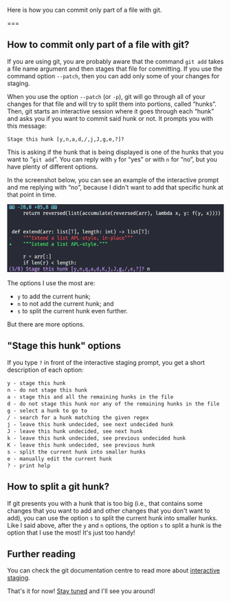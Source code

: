 Here is how you can commit only part of a file with git.

===


## How to commit only part of a file with git?

If you are using git, you are probably aware that the command `git add` takes a file name argument and then stages that file for committing.
If you use the command option `--patch`, then you can add only some of your changes for staging.

When you use the option `--patch` (or `-p`), git will go through all of your changes for that file and will try to split them into portions, called “hunks”.
Then, git starts an interactive session where it goes through each “hunk” and asks you if you want to commit said hunk or not.
It prompts you with this message:

```text
Stage this hunk [y,n,a,d,/,j,J,g,e,?]?
```

This is asking if the hunk that is being displayed is one of the hunks that you want to “`git add`”.
You can reply with `y` for “yes” or with `n` for “no”, but you have plenty of different options.

In the screenshot below, you can see an example of the interactive prompt and me replying with “no”,
because I didn't want to add that specific hunk at that point in time.

!["Screenshot of a terminal where it shows a small git diff in the terminal, with a basic code change, and then the interactive question from `git add -p` asking if I want to stage the current hunk. In front of the interactive question there is a single character 'n', that I typed, because I didn't want to add that hunk."](_example-hunk.webp "Screenshot of the interactive prompt for `git add -p`.")

The options I use the most are:

 - `y` to add the current hunk;
 - `n` to not add the current hunk; and
 - `s` to split the current hunk even further.

But there are more options.


## "Stage this hunk" options

If you type `?` in front of the interactive staging prompt, you get a short description of each option:

```text
y - stage this hunk
n - do not stage this hunk
a - stage this and all the remaining hunks in the file
d - do not stage this hunk nor any of the remaining hunks in the file
g - select a hunk to go to
/ - search for a hunk matching the given regex
j - leave this hunk undecided, see next undecided hunk
J - leave this hunk undecided, see next hunk
k - leave this hunk undecided, see previous undecided hunk
K - leave this hunk undecided, see previous hunk
s - split the current hunk into smaller hunks
e - manually edit the current hunk
? - print help
```


## How to split a git hunk?

If git presents you with a hunk that is too big (i.e., that contains some changes that you want to add and other changes that you don't want to add), you can use the option `s` to split the current hunk into smaller hunks.
Like I said above, after the `y` and `n` options, the option `s` to split a hunk is the option that I use the most!
It's just too handy!


## Further reading

You can check the git documentation centre to read more about [interactive staging][git-interactive-staging].

[git-interactive-staging]: https://git-scm.com/book/en/v2/Git-Tools-Interactive-Staging

That's it for now! [Stay tuned][subscribe] and I'll see you around!

[subscribe]: /subscribe
